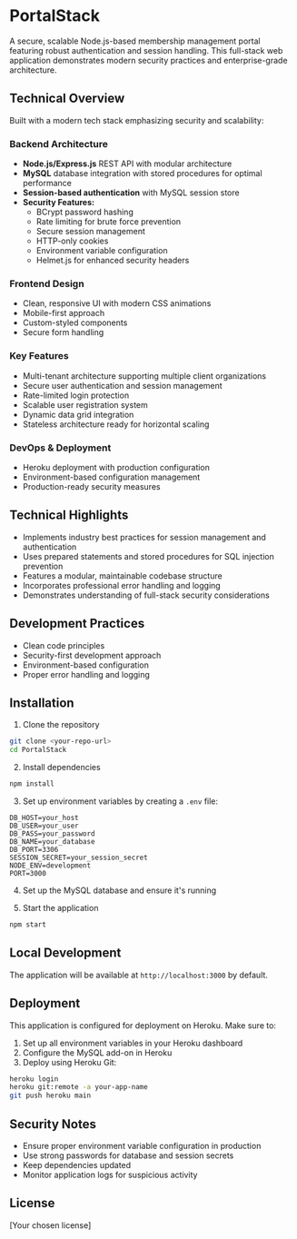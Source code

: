 # PortalStack

A secure, scalable Node.js-based membership management portal featuring robust authentication and session handling. This full-stack web application demonstrates modern security practices and enterprise-grade architecture.

## Technical Overview

Built with a modern tech stack emphasizing security and scalability:

### Backend Architecture
- **Node.js/Express.js** REST API with modular architecture
- **MySQL** database integration with stored procedures for optimal performance
- **Session-based authentication** with MySQL session store
- **Security Features:**
  - BCrypt password hashing
  - Rate limiting for brute force prevention
  - Secure session management
  - HTTP-only cookies
  - Environment variable configuration
  - Helmet.js for enhanced security headers

### Frontend Design
- Clean, responsive UI with modern CSS animations
- Mobile-first approach
- Custom-styled components
- Secure form handling

### Key Features
- Multi-tenant architecture supporting multiple client organizations
- Secure user authentication and session management
- Rate-limited login protection
- Scalable user registration system
- Dynamic data grid integration
- Stateless architecture ready for horizontal scaling

### DevOps & Deployment
- Heroku deployment with production configuration
- Environment-based configuration management
- Production-ready security measures

## Technical Highlights
- Implements industry best practices for session management and authentication
- Uses prepared statements and stored procedures for SQL injection prevention
- Features a modular, maintainable codebase structure
- Incorporates professional error handling and logging
- Demonstrates understanding of full-stack security considerations

## Development Practices
- Clean code principles
- Security-first development approach
- Environment-based configuration
- Proper error handling and logging

## Installation

1. Clone the repository
```bash
git clone <your-repo-url>
cd PortalStack
```

2. Install dependencies
```bash
npm install
```

3. Set up environment variables by creating a `.env` file:
```env
DB_HOST=your_host
DB_USER=your_user
DB_PASS=your_password
DB_NAME=your_database
DB_PORT=3306
SESSION_SECRET=your_session_secret
NODE_ENV=development
PORT=3000
```

4. Set up the MySQL database and ensure it's running

5. Start the application
```bash
npm start
```

## Local Development

The application will be available at `http://localhost:3000` by default.

## Deployment

This application is configured for deployment on Heroku. Make sure to:

1. Set up all environment variables in your Heroku dashboard
2. Configure the MySQL add-on in Heroku
3. Deploy using Heroku Git:
```bash
heroku login
heroku git:remote -a your-app-name
git push heroku main
```

## Security Notes

- Ensure proper environment variable configuration in production
- Use strong passwords for database and session secrets
- Keep dependencies updated
- Monitor application logs for suspicious activity

## License

[Your chosen license] 